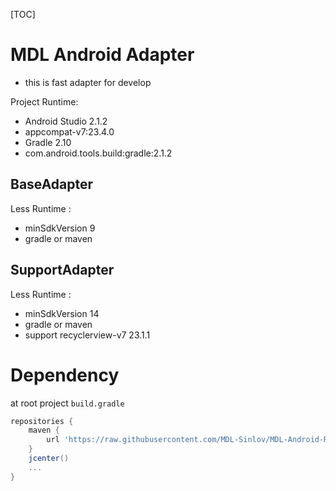 [TOC]

# MDL Android Adapter

- this is fast adapter for develop


Project Runtime:
- Android Studio 2.1.2
- appcompat-v7:23.4.0
- Gradle 2.10
- com.android.tools.build:gradle:2.1.2

## BaseAdapter

Less Runtime :
- minSdkVersion 9
- gradle or maven

## SupportAdapter

Less Runtime :
- minSdkVersion 14
- gradle or maven
- support recyclerview-v7 23.1.1

# Dependency

at root project `build.gradle`

```gradle
repositories {
    maven {
        url 'https://raw.githubusercontent.com/MDL-Sinlov/MDL-Android-Repo/master/mvn-repo/'
    }
    jcenter()
    ...
}
```
